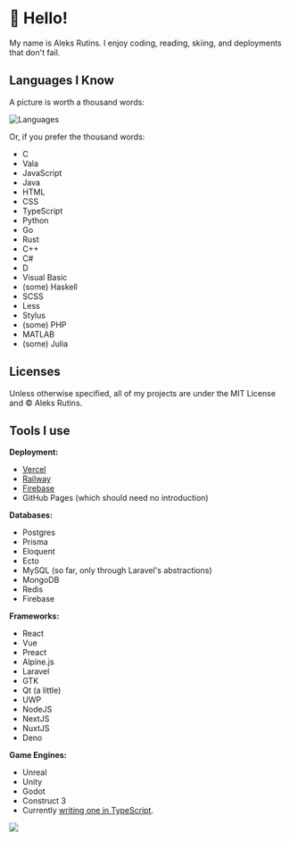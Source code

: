 # :wave: Hello!
My name is Aleks Rutins. I enjoy coding, reading, skiing, and deployments that don't fail.
## Languages I Know

A picture is worth a thousand words:

![Languages](https://github-language-stats.vercel.app/api/top-langs?username=aleksrutins&count=10)

Or, if you prefer the thousand words:
- C
- Vala
- JavaScript
- Java
- HTML
- CSS
- TypeScript
- Python
- Go
- Rust
- C++
- C#
- D
- Visual Basic
- (some) Haskell
- SCSS
- Less
- Stylus
- (some) PHP
- MATLAB
- (some) Julia

## Licenses
Unless otherwise specified, all of my projects are under the MIT License and &copy; Aleks Rutins.

## Tools I use
**Deployment:**
- [Vercel](https://vercel.com)
- [Railway](https://railway.app)
- [Firebase](https://firebase.google.com)
- GitHub Pages (which should need no introduction)

**Databases:**
- Postgres
- Prisma
- Eloquent
- Ecto
- MySQL (so far, only through Laravel's abstractions)
- MongoDB
- Redis
- Firebase

**Frameworks:**
- React
- Vue
- Preact
- Alpine.js
- Laravel
- GTK
- Qt (a little)
- UWP
- NodeJS
- NextJS
- NuxtJS
- Deno

**Game Engines:**
- Unreal
- Unity
- Godot
- Construct 3
- Currently [writing one in TypeScript](https://github.com/aleksrutins/platinum).

![](https://komarev.com/ghpvc/?username=aleksrutins&style=flat)
